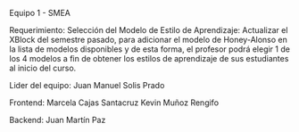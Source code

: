 Equipo 1 - SMEA

Requerimiento:
Selección del Modelo de Estilo de Aprendizaje: Actualizar el XBlock del semestre pasado, para adicionar el modelo de Honey-Alonso en la lista de modelos disponibles y de esta forma, el profesor podrá elegir 1 de los 4 modelos a fin de obtener los estilos de aprendizaje de sus estudiantes al inicio del curso. 

Lider del equipo:
Juan Manuel Solis Prado

Frontend:
Marcela Cajas Santacruz
Kevin Muñoz Rengifo

Backend:
Juan Martín Paz
